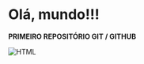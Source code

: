 # Olá, mundo!!!
 <b>PRIMEIRO REPOSITÓRIO GIT / GITHUB</b> 
 <!--MINHA PREFERÊNCIA DENTRO DA PROGRAMAÇÃO, FRONT_END - <HTML></HTML>, {CSS}, (JS)--> 

![HTML](https://github.com/DUG1914/OlaMundo/assets/112041088/b750fb06-5f51-43e9-b459-7bb92109166a)

